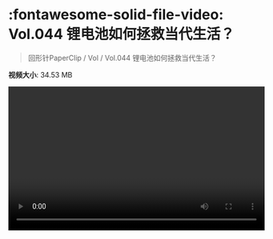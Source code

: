 # :fontawesome-solid-file-video: Vol.044 锂电池如何拯救当代生活？

> 回形针PaperClip / Vol / Vol.044 锂电池如何拯救当代生活？

**视频大小**: 34.53 MB

<video id="V-731953d2becd425c9461b6752c9edab8" width="512" height="288" preload="none" playsinline webkit-playsinline></video>